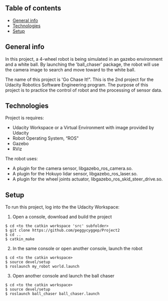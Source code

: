 ## Table of contents
* [General info](#general-info)
* [Technologies](#technologies)
* [Setup](#setup)

## General info
In this project, a 4-wheel robot is being simulated in an gazebo environment and a white ball.  By launching the 'ball_chaser' package, the robot will use the camera image to search and move toward to the white ball.  

The name of this project is 'Go Chase It!".  This is the 2nd project for the Udacity Robotics Software Engineering program.  The purpose of this project is to practice the control of robot and the processing of sensor data.
	
## Technologies
Project is requires:
* Udacity Workspace or a Virtual Environment with image provided by Udacity
* Robot Operating System, “ROS"
* Gazebo
* RViz

The robot uses:
* A plugin for the camera sensor, libgazebo_ros_camera.so.
* A plugin for the Hokuyo lidar sensor, libgazebo_ros_laser.so.
* A plugin for the wheel joints actuator, libgazebo_ros_skid_steer_drive.so.
	
## Setup
To run this project, log into the the Udacity Workspace:

1. Open a console, download and build the project
```
$ cd <to the catkin workspace 'src' subfolder>
$ git clone https://github.com/peggycyggep/Project2
$ cd ..
$ catkin_make
```
2. In the same console or open another console, launch the robot
```
$ cd <to the catkin workspace>
$ source devel/setup
$ roslaunch my_robot world.launch
```
3. Open another console and launch the ball chaser
```
$ cd <to the catkin workspace>
$ source devel/setup
$ roslaunch ball_chaser ball_chaser.launch
```

